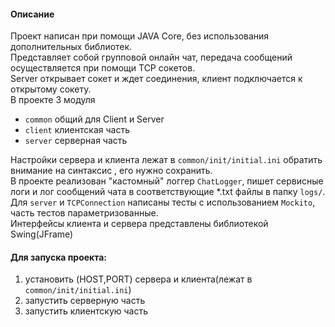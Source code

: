 #### Описание
Проект написан при помощи JAVA Core, без использования дополнительных библиотек.   
Представляет собой групповой онлайн чат, передача сообщений осуществляется при помощи TCP сокетов.  
Server открывает сокет и ждет соединения, клиент подключается к открытому сокету.  
В проекте 3 модуля 
- `common` общий для Client и Server  
- `client` клиентская часть  
- `server` серверная часть  

 Настройки сервера и клиента лежат в `common/init/initial.ini` обратить внимание на синтаксис , его нужно сохранить.  
 В проекте реализован "кастомный" логгер `ChatLogger`, пишет сервисные логи и лог сообщений чата в соответствующие *.txt файлы в папку `logs/`.    
 Для `server` и `TCPConnection` написаны тесты с использованием `Mockito`,  часть тестов параметризованные.  
 Интерфейсы клиента и сервера представлены библиотекой Swing(JFrame)   
#### Для запуска проекта:
1. установить (HOST,PORT) сервера и клиента(лежат в `common/init/initial.ini`)
2. запустить серверную часть
3. запустить клиентскую часть


  

